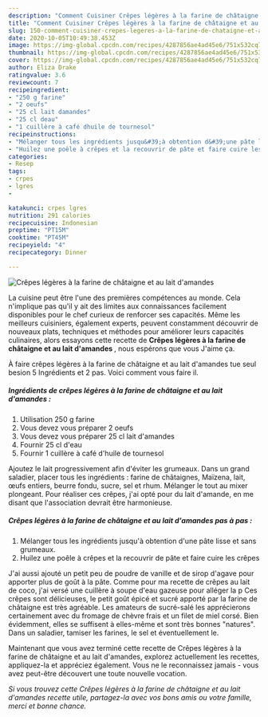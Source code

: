 ```yaml
---
description: "Comment Cuisiner Crêpes légères à la farine de châtaigne et au lait d&amp;#39;amandes"
title: "Comment Cuisiner Crêpes légères à la farine de châtaigne et au lait d&amp;#39;amandes"
slug: 150-comment-cuisiner-crepes-legeres-a-la-farine-de-chataigne-et-au-lait-d-and-39-amandes
date: 2020-10-05T10:49:38.453Z
image: https://img-global.cpcdn.com/recipes/4287856ae4ad45e6/751x532cq70/crepes-legeres-a-la-farine-de-chataigne-et-au-lait-damandes-photo-principale-de-la-recette.jpg
thumbnail: https://img-global.cpcdn.com/recipes/4287856ae4ad45e6/751x532cq70/crepes-legeres-a-la-farine-de-chataigne-et-au-lait-damandes-photo-principale-de-la-recette.jpg
cover: https://img-global.cpcdn.com/recipes/4287856ae4ad45e6/751x532cq70/crepes-legeres-a-la-farine-de-chataigne-et-au-lait-damandes-photo-principale-de-la-recette.jpg
author: Eliza Drake
ratingvalue: 3.6
reviewcount: 7
recipeingredient:
- "250 g farine"
- "2 oeufs"
- "25 cl lait damandes"
- "25 cl deau"
- "1 cuillère à café dhuile de tournesol"
recipeinstructions:
- "Mélanger tous les ingrédients jusqu&#39;à obtention d&#39;une pâte lisse et sans grumeaux."
- "Huilez une poêle à crêpes et la recouvrir de pâte et faire cuire les crêpes"
categories:
- Resep
tags:
- crpes
- lgres
- 

katakunci: crpes lgres  
nutrition: 291 calories
recipecuisine: Indonesian
preptime: "PT15M"
cooktime: "PT45M"
recipeyield: "4"
recipecategory: Dinner

---
```



![Crêpes légères à la farine de châtaigne et au lait d&#39;amandes](https://img-global.cpcdn.com/recipes/4287856ae4ad45e6/751x532cq70/crepes-legeres-a-la-farine-de-chataigne-et-au-lait-damandes-photo-principale-de-la-recette.jpg)

La cuisine peut être l'une des premières compétences au monde. Cela n'implique pas qu'il y ait des limites aux connaissances facilement disponibles pour le chef curieux de renforcer ses capacités. Même les meilleurs cuisiniers, également experts, peuvent constamment découvrir de nouveaux plats, techniques et méthodes pour améliorer leurs capacités culinaires, alors essayons cette recette de <strong> Crêpes légères à la farine de châtaigne et au lait d&#39;amandes </strong>, nous espérons que vous J'aime ça.

<!--inarticleads1-->

À faire crêpes légères à la farine de châtaigne et au lait d&#39;amandes tue seul besion 5 Ingrédients et 2 pas. Voici comment vous faire il.

##### Ingrédients de crêpes légères à la farine de châtaigne et au lait d&#39;amandes :

1. Utilisation 250 g farine
1. Vous devez vous préparer 2 oeufs
1. Vous devez vous préparer 25 cl lait d&#39;amandes
1. Fournir 25 cl d&#39;eau
1. Fournir 1 cuillère à café d&#39;huile de tournesol


Ajoutez le lait progressivement afin d&#39;éviter les grumeaux. Dans un grand saladier, placer tous les ingrédients : farine de châtaignes, Maïzena, lait, œufs entiers, beurre fondu, sucre, sel et rhum. Mélanger le tout au mixer plongeant. Pour réaliser ces crêpes, j&#39;ai opté pour du lait d&#39;amande, en me disant que l&#39;association devrait être harmonieuse. 

<!--inarticleads2-->

##### Crêpes légères à la farine de châtaigne et au lait d&#39;amandes pas à pas :

1. Mélanger tous les ingrédients jusqu&#39;à obtention d&#39;une pâte lisse et sans grumeaux.
1. Huilez une poêle à crêpes et la recouvrir de pâte et faire cuire les crêpes


J&#39;ai aussi ajouté un petit peu de poudre de vanille et de sirop d&#39;agave pour apporter plus de goût à la pâte. Comme pour ma recette de crêpes au lait de coco, j&#39;ai versé une cuillère à soupe d&#39;eau gazeuse pour alléger la p Ces crêpes sont délicieuses, le petit goût épicé et sucré apporté par la farine de châtaigne est très agréable. Les amateurs de sucré-salé les apprécierons certainement avec du fromage de chèvre frais et un filet de miel corsé. Bien évidemment, elles se suffisent à elles-même et sont très bonnes &#34;natures&#34;. Dans un saladier, tamiser les farines, le sel et éventuellement le. 

<!--inarticleads1-->

<p>
Maintenant que vous avez terminé cette recette de Crêpes légères à la farine de châtaigne et au lait d&#39;amandes, explorez actuellement les recettes, appliquez-la et appréciez également. Vous ne le reconnaissez jamais - vous avez peut-être découvert une toute nouvelle vocation.
</p>

<p>
<i>Si vous trouvez cette Crêpes légères à la farine de châtaigne et au lait d&#39;amandes recette utile, partagez-la avec vos bons amis ou votre famille, merci et bonne chance.</i>
</p>
